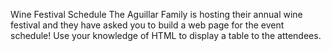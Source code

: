 Wine Festival Schedule
The Aguillar Family is hosting their annual wine festival and they have asked you to build a web page for the event schedule! Use your knowledge of HTML to display a table to the attendees.
